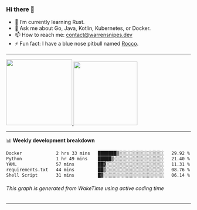 ### Hi there 👋

- 🌱 I’m currently learning Rust.
- 💬 Ask me about Go, Java, Kotlin, Kubernetes, or Docker.
- 📫 How to reach me: contact@warrensnipes.dev
- ⚡ Fun fact: I have a blue nose pitbull named [Rocco](https://i.imgur.com/iLsSCKu.jpg).

-------


<a href="https://github.com/LockedThread/LockedThread">
  <img height="180em" src="https://github-readme-stats.vercel.app/api?username=LockedThread&theme=transparent&bg_color=00000000&show_icons=true&count_private=true" />
  <img height="174em" src="https://github-readme-stats.vercel.app/api/top-langs?username=LockedThread&theme=transparent&layout=compact&hide_progress=true&bg_color=00000000" />
  </a>

-------

📊 **Weekly development breakdown**
<!--START_SECTION:waka-->

```txt
Docker             2 hrs 33 mins   ███████▒░░░░░░░░░░░░░░░░░   29.92 %
Python             1 hr 49 mins    █████▒░░░░░░░░░░░░░░░░░░░   21.40 %
YAML               57 mins         ██▓░░░░░░░░░░░░░░░░░░░░░░   11.31 %
requirements.txt   44 mins         ██▒░░░░░░░░░░░░░░░░░░░░░░   08.76 %
Shell Script       31 mins         █▓░░░░░░░░░░░░░░░░░░░░░░░   06.14 %
```

<!--END_SECTION:waka-->
###### *This graph is generated from WakeTime using active coding time*
-------
